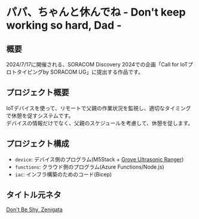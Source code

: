 # パパ、ちゃんと休んでね - Don't keep working so hard, Dad - 

## 概要

2024/7/17に開催される、SORACOM Discovery 2024での企画「Call for IoTプロトタイピングby SORACOM UG」に提出する作品です。

## プロジェクト概要

IoTデバイスを使って、リモートで父親の作業状況を監視し、適切なタイミングで休憩を促すシステムです。  
デバイスの情報だけでなく、父親のスケジュールを考慮して、休憩を促します。

## プロジェクト構成

- `device`: デバイス側のプログラム(M5Stack + [Grove Ultrasonic Ranger](https://wiki.seeedstudio.com/Grove-Ultrasonic_Ranger/))
- `functions`: クラウド側のプログラム(Azure Functions/Node.js)
- `iac`: インフラ構築のためのコード(Bicep)

## タイトル元ネタ

[Don't Be Shy, Zenigata](https://www.youtube.com/watch?v=5sJQIFRTuA8)